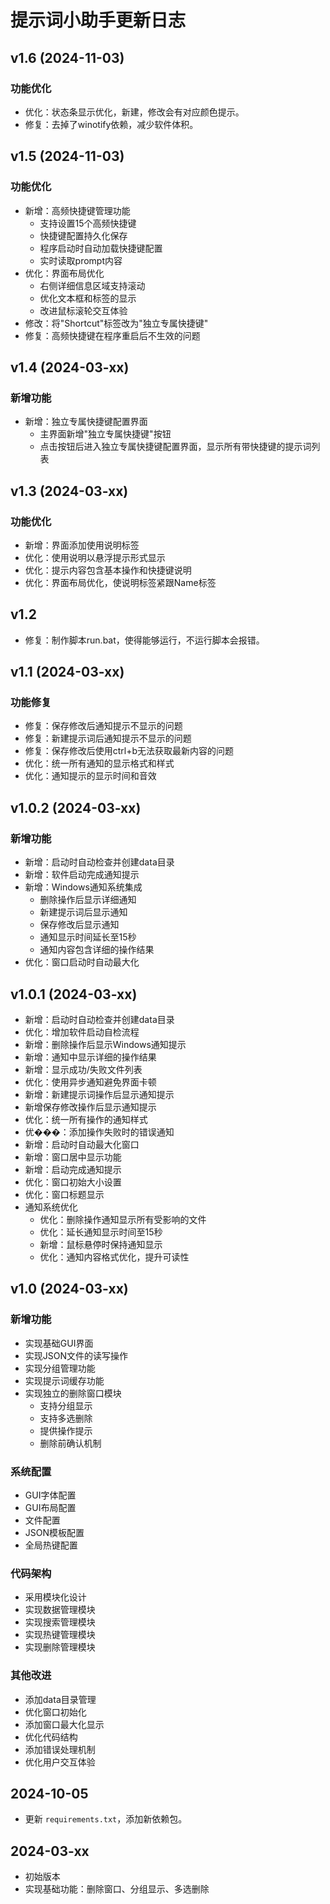 # 提示词小助手更新日志

## v1.6 (2024-11-03)
### 功能优化
- 优化：状态条显示优化，新建，修改会有对应颜色提示。
- 修复：去掉了winotify依赖，减少软件体积。

## v1.5 (2024-11-03)
### 功能优化
- 新增：高频快捷键管理功能
  - 支持设置15个高频快捷键
  - 快捷键配置持久化保存
  - 程序启动时自动加载快捷键配置
  - 实时读取prompt内容
- 优化：界面布局优化
  - 右侧详细信息区域支持滚动
  - 优化文本框和标签的显示
  - 改进鼠标滚轮交互体验
- 修改：将"Shortcut"标签改为"独立专属快捷键"
- 修复：高频快捷键在程序重启后不生效的问题

## v1.4 (2024-03-xx)
### 新增功能
- 新增：独立专属快捷键配置界面
  - 主界面新增"独立专属快捷键"按钮
  - 点击按钮后进入独立专属快捷键配置界面，显示所有带快捷键的提示词列表

## v1.3 (2024-03-xx)
### 功能优化
- 新增：界面添加使用说明标签
- 优化：使用说明以悬浮提示形式显示
- 优化：提示内容包含基本操作和快捷键说明
- 优化：界面布局优化，使说明标签紧跟Name标签

## v1.2
- 修复：制作脚本run.bat，使得能够运行，不运行脚本会报错。

## v1.1 (2024-03-xx)
### 功能修复
- 修复：保存修改后通知提示不显示的问题
- 修复：新建提示词后通知提示不显示的问题
- 修复：保存修改后使用ctrl+b无法获取最新内容的问题
- 优化：统一所有通知的显示格式和样式
- 优化：通知提示的显示时间和音效

## v1.0.2 (2024-03-xx)

### 新增功能
- 新增：启动时自动检查并创建data目录
- 新增：软件启动完成通知提示
- 新增：Windows通知系统集成
  - 删除操作后显示详细通知
  - 新建提示词后显示通知
  - 保存修改后显示通知
  - 通知显示时间延长至15秒
  - 通知内容包含详细的操作结果
- 优化：窗口启动时自动最大化

## v1.0.1 (2024-03-xx)
- 新增：启动时自动检查并创建data目录
- 优化：增加软件启动自检流程
- 新增：删除操作后显示Windows通知提示
- 新增：通知中显示详细的操作结果
- 新增：显示成功/失败文件列表
- 优化：使用异步通知避免界面卡顿
- 新增：新建提示词操作后显示通知提示
- 新增保存修改操作后显示通知提示
- 优化：统一所有操作的通知样式
- 优���：添加操作失败时的错误通知
- 新增：启动时自动最大化窗口
- 新增：窗口居中显示功能
- 新增：启动完成通知提示
- 优化：窗口初始大小设置
- 优化：窗口标题显示 
- 通知系统优化
  - 优化：删除操作通知显示所有受影响的文件
  - 优化：延长通知显示时间至15秒
  - 新增：鼠标悬停时保持通知显示
  - 优化：通知内容格式优化，提升可读性

## v1.0 (2024-03-xx)

### 新增功能
- 实现基础GUI界面
- 实现JSON文件的读写操作
- 实现分组管理功能
- 实现提示词缓存功能
- 实现独立的删除窗口模块
  - 支持分组显示
  - 支持多选删除
  - 提供操作提示
  - 删除前确认机制

### 系统配置
- GUI字体配置
- GUI布局配置
- 文件配置
- JSON模板配置
- 全局热键配置

### 代码架构
- 采用模块化设计
- 实现数据管理模块
- 实现搜索管理模块
- 实现热键管理模块
- 实现删除管理模块

### 其他改进
- 添加data目录管理
- 优化窗口初始化
- 添加窗口最大化显示
- 优化代码结构
- 添加错误处理机制
- 优化用户交互体验

## 2024-10-05
- 更新 `requirements.txt`，添加新依赖包。

## 2024-03-xx
- 初始版本
- 实现基础功能：删除窗口、分组显示、多选删除